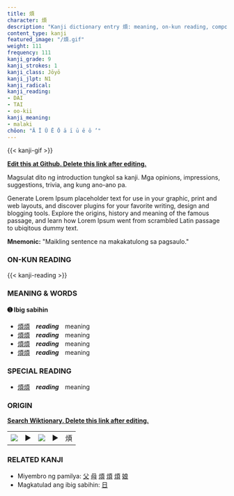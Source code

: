```yaml
---
title: 煩
character: 煩
description: "Kanji dictionary entry 煩: meaning, on-kun reading, compounds, origin, related kanji"
content_type: kanji
featured_image: "/煩.gif"
weight: 111
frequency: 111
kanji_grade: 9
kanji_strokes: 1
kanji_class: Jōyō
kanji_jlpt: N1
kanji_radical: 
kanji_reading: 
- DAI
- TAI
- oo-kii
kanji_meaning:
- malaki
chōon: "Ā Ī Ū Ē Ō ā ī ū ē ō ’"
---
```

[//]: # (Don't edit the line below. Kanji animated GIF code is automatically generated.)
{{< kanji-gif >}}

[//]: # (Edit below this line.)

**[Edit this at Github. Delete this link after editing.](https://github.com/tim0g/tim/tree/main/content/kanji/煩/index.md)**

Magsulat dito ng introduction tungkol sa kanji. Mga opinions, impressions, suggestions, trivia, ang kung ano-ano pa.

Generate Lorem Ipsum placeholder text for use in your graphic, print and web layouts, and discover plugins for your favorite writing, design and blogging tools. Explore the origins, history and meaning of the famous passage, and learn how Lorem Ipsum went from scrambled Latin passage to ubiqitous dummy text.
 
**Mnemonic:** "Maikling sentence na makakatulong sa pagsaulo."

### ON-KUN READING

[//]: # (Don't edit the line below. ON-KUN READING code is automatically generated.)
{{< kanji-reading >}}

### MEANING & WORDS

#### ➊ **Ibig sabihin**
  - [煩](../煩)[煩](../煩)　***reading***　meaning
  - [煩](../煩)[煩](../煩)　***reading***　meaning
  - [煩](../煩)[煩](../煩)　***reading***　meaning
  - [煩](../煩)[煩](../煩)　***reading***　meaning

### SPECIAL READING
  - [煩](../煩)[煩](../煩)　***reading***　meaning

### ORIGIN

**[Search Wiktionary. Delete this link after editing.](https://wiktionary.org/wiki/煩)**
<table class="kanji-table"><tr><td>
<img src="60px-煩-bronze.svg.png">
</td><td>▶</td><td>
<img src="60px-煩-oracle.svg.png">
</td><td>▶</td>
<td class="kanji-origin">煩</td>
</tr></table>

### RELATED KANJI
- Miyembro ng pamilya: [父](../父) [母](../母) [煩](../煩) [煩](../煩) [煩](../煩) [娘](../娘)
- Magkatulad ang ibig sabihin: [日](../日)
